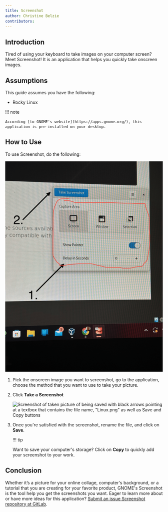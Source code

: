```yaml
---
title: Screenshot 
author: Christine Belzie
contributors:  
---
```

## Introduction

Tired of using your keyboard to take images on your computer screen? Meet Screenshot! It is an application that helps you quickly take onscreen images.

## Assumptions

This guide assumes you have the following:

- Rocky Linux

!!! note

    According [to GNOME's website](https://apps.gnome.org/), this application is pre-installed on your desktop. 

## How to Use

To use Screenshot,  do the following:

![Screenshot of image being taken by the application with the options present](images/screenshot-01.png)

1. Pick the onscreen image you want to screenshot, go to the application, choose the method that you want to use to take your picture.

2. Click **Take a Screenshot**

    ![Screenshot of taken picture of being saved with black arrows pointing at a textbox that contains the file name, "Linux.png" as well as Save and Copy buttons](images/screenshot-02.png)

3. Once you're satisfied with the screenshot, rename the file, and click on **Save**.

   !!! tip

    Want to save your computer's storage? Click on **Copy** to quickly add your screenshot to your work. 

## Conclusion

Whether it’s a picture for your online collage, computer's background, or a tutorial that you are creating for your favorite product, GNOME's Screenshot is the tool help you get the screenshots you want. Eager to learn more about or have more ideas for this application? [Submit an issue Screenshot repository at GitLab](https://gitlab.gnome.org/gnumdk/screenshot/-/issues).

